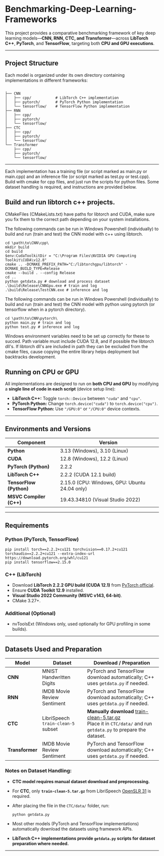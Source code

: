 # Benchmarking-Deep-Learning-Frameworks

This project provides a comparative benchmarking framework of key deep learning models—**CNN, RNN, CTC, and Transformer**—across **LibTorch C++**, **PyTorch**, and **TensorFlow**, targeting both **CPU and GPU executions**.

---

## Project Structure

Each model is organized under its own directory containing implementations in different frameworks:

```

├── CNN
│   ├── cpp/           # LibTorch C++ implementation
│   ├── pytorch/       # PyTorch Python implementation
│   └── tensorflow/    # TensorFlow Python implementation
├── RNN
│   ├── cpp/
│   ├── pytorch/
│   └── tensorflow/
├── CTC
│   ├── cpp/
│   ├── pytorch/
│   └── tensorflow/
└── Transformer
    ├── cpp/
    ├── pytorch/
    └── tensorflow/
```
---
Each implementation has a training file (or script marked as main.py or main.cpp) and an inference file (or script marked as test.py or test.cpp). Build with cmake for cpp files, and just run the scripts for python files. Some dataset handling is required, and instructions are provided below.

## Build and run libtorch c++ projects.
CMakeFiles (CMakeLists.txt) have paths for libtorch and CUDA, make sure you fix them to the correct path depending on your system installations.

The following commands can be run in Windows Powershell (individually) to build and run (train and test) the CNN model with c++ using libtorch.
```
cd \path\to\CNN\cpp\
mkdir build
cd build
$env:CudaToolkitDir = "C:\Program Files\NVIDIA GPU Computing Toolkit\CUDA\v12.8" 
cmake .. -DCMAKE_PREFIX_PATH="C:/libtorchgpu/libtorch" -DCMAKE_BUILD_TYPE=Release
cmake --build . --config Release
cd ..
python getdata.py # download and process dataset
.\build\Release\CNNGpu.exe # train and log
.\build\Release\TestCNN.exe # inference and log 

````
The following commands can be run in Windows Powershell (individually) to build and run (train and test) the CNN model with python using pytorch (or tensorflow when in a pytorch directory).

```
cd \path\to\CNN\pytorch\
python main.py # train and log
python test.py # inference and log

````

Windows environment variables need to be set up correctly for these to succed. Path variable must include CUDA 12.8, and if possible the libtorch dll's. If libtorch dll's are included in path they can be excluded from the cmake files, cause copying the entire library helps deployment but backtracks development.

## Running on CPU or GPU

All implementations are designed to run on **both CPU and GPU** by modifying a **single line of code in each script** (device setup line):
- **LibTorch C++:** Toggle `torch::Device` between `"cuda"` and `"cpu"`.
- **PyTorch Python:** Change `torch.device("cuda")` to `torch.device("cpu")`.
- **TensorFlow Python:** Use `"/GPU:0"` or `"/CPU:0"` device contexts.

---

## Environments and Versions

| Component              | Version                                                    |
|------------------------|------------------------------------------------------------|
| **Python**              | 3.13 (Windows), 3.10 (Linux)                               |
| **CUDA**                | 12.8 (Windows), 12.2 (Linux)                               |
| **PyTorch (Python)**    | 2.2.2                                                      |
| **LibTorch C++**        | 2.2.2 (CUDA 12.1 build)                                    |
| **TensorFlow (Python)** | 2.15.0 (CPU: Windows, GPU: Ubuntu 24.04 only)              |
| **MSVC Compiler (C++)** | 19.43.34810 (Visual Studio 2022)                           |

---

## Requirements

### Python (PyTorch, TensorFlow)
```
pip install torch==2.2.2+cu121 torchvision==0.17.2+cu121 torchaudio==2.2.2+cu121 --extra-index-url https://download.pytorch.org/whl/cu121
pip install tensorflow==2.15.0
````

### C++ (LibTorch)

* Download **LibTorch 2.2.2 GPU build (CUDA 12.1)** from [PyTorch official](https://pytorch.org/get-started/locally/).
* Ensure **CUDA Toolkit 12.9** installed.
* **Visual Studio 2022 Community (MSVC v143, 64-bit)**.
* CMake 3.27+.

### Additional (Optional)

* nvToolsExt (Windows only, used optionally for GPU profiling in some builds).

---

## Datasets Used and Preparation

| Model           | Dataset                            | Download / Preparation                                                                                                                            |
| --------------- | ---------------------------------- | ------------------------------------------------------------------------------------------------------------------------------------------------- |
| **CNN**         | MNIST Handwritten Digits           | PyTorch and TensorFlow download automatically; C++ uses `getdata.py` if needed.                                                                   |
| **RNN**         | IMDB Movie Review Sentiment        | PyTorch and TensorFlow download automatically; C++ uses `getdata.py` if needed.                                                                   |
| **CTC**         | LibriSpeech `train-clean-5` subset | **Manually download** [train-clean-5.tar.gz](https://www.openslr.org/31/)<br>Place it in `CTC/data/` and run `getdata.py` to prepare the dataset. |
| **Transformer** | IMDB Movie Review Sentiment        | PyTorch and TensorFlow download automatically; C++ uses `getdata.py` if needed.                                                                   |

### Notes on Dataset Handling:

* **CTC model requires manual dataset download and preprocessing.**
* For **CTC**, only **`train-clean-5.tar.gz`** from LibriSpeech [OpenSLR 31](https://www.openslr.org/31/) is required.
* After placing the file in the `CTC/data/` folder, run:

  ```bash
  python getdata.py
  ```
* Most other models (PyTorch and TensorFlow implementations) automatically download the datasets using framework APIs.
* **LibTorch C++ implementations provide `getdata.py` scripts for dataset preparation where needed.**

---

